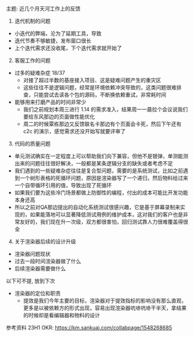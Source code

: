 主题: 近几个月天河工作上的反馈

1. 迭代机制的问题 
- 小迭代的弊端，沦为了延期工具，导致
- 迭代节奏不够敏捷，发布窗口很长
- 上个迭代需求还没收尾，下个迭代需求就开始了

2. 客服工作的问题
- 过多的疑难杂症 18/37
  - 对接了超过半数的基座接入项目、这是疑难问题产生的重灾区
  - 这些往往不是逻辑问题，经常是环境依赖冲突导致的，这类问题很难排查，只能尝试去读各个包的源码，不断换依赖重试，非常耗时间
- 能够用来打磨产品的时间非常少
  - 我们之前规划本周三进行 1.14 的需求准入，结果周一一晨拉个会议说我们要给东风那边的页面做性能优化
  - 周二的时候覃栋那边又反馈联名卡那边有个页面会卡死，然后下午还有 c2c 的演示，感觉需求还没开始写就要评审了

3. 代码的质量问题
- 单元测试确实在一定程度上可以帮助我们向下兼容，但他不是银弹，单测能测出来的问题往往很好解决，一般都是某条逻辑分支的缺失或者考虑不足
- 我们遇到的一些疑难杂症往往是复合型问题，需要的是系统测试，比如之前遇到一个树形表格的死循环问题，原因是渲染器写了一个递归，然后物料给过来一个自带循环引用的值，导致出现了死循环
- 如果我们要为这些冷门场景都做上防御性的编程，付出的成本可能比开发功能本身还高
- 所以之前对QA那边提出的自动化系统测试很感兴趣，它是基于屏幕录制来实现的，如果能落地可以显著降低测试用例的维护成本，这对我们的客户也是非常友好的，我们现在升一次级，双方都很害怕，回归测试靠人力很难覆盖得很全

4. 关于渲染器后续的设计升级
- 渲染器问题现状
- 过去一段时间渲染器做了什么
- 后续渲染器需要做什么

以下可不提, 放到下次
- 渲染器的定位和职责
  - 提效是我们今年主要的目标，渲染器对于提效指标的影响没有那么直观，更多是以被依赖方的形式出现，容易出现渲染器吭哧吭哧干半天，拿结果的时候却是看编辑器和物料的设计

参考资料
23H1 OKR: https://km.sankuai.com/collabpage/1548268685